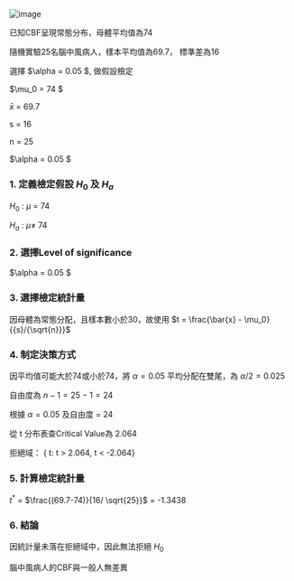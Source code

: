 ![image](https://github.com/user-attachments/assets/63db6c7b-62c4-4d51-837d-c00f04e875bd)  

已知CBF呈現常態分布，母體平均值為74

隨機實驗25名腦中風病人，樣本平均值為69.7， 標準差為16

選擇 $\alpha = 0.05 $, 做假設檢定

$\mu_0 = 74 $

$\bar{x}$ = 69.7

s = 16

n = 25

$\alpha = 0.05 $  


### 1. 定義檢定假設 $H_0$ 及 $H_a$　

$H_0$ : $\mu$ = 74

$H_a$ : $\mu\ne$ 74  


### 2. 選擇Level of significance

$\alpha = 0.05 $


### 3. 選擇檢定統計量

因母體為常態分配，且樣本數小於30，故使用 $t = \frac{\bar{x} - \mu_0}{{s}/{\sqrt{n}}}$


### 4. 制定決策方式

因平均值可能大於74或小於74，將 $\alpha = 0.05$ 平均分配在雙尾，為 $\alpha/2 = 0.025$

自由度為 $n -1 = 25-1 = 24$

根據 $\alpha = 0.05$ 及自由度 = 24

從 t 分布表查Critical Value為 2.064

拒絕域： { t: t > 2.064, t < -2.064}


### 5. 計算檢定統計量

$t^{*}$ = $\frac{(69.7-74)}{16/ \sqrt{25}}$ = -1.3438


### 6. 結論

因統計量未落在拒絕域中，因此無法拒絕 $H_0$

腦中風病人的CBF與一般人無差異

